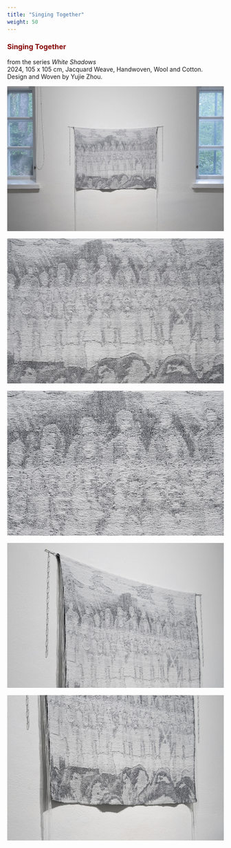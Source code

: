 ```yaml
---
title: "Singing Together"
weight: 50
---
```



### **<span style="color: #850000;">Singing Together</span>**

from the series *White Shadows*    
2024,  105 x 105 cm, Jacquard Weave, Handwoven, Wool and Cotton.    
Design and Woven by Yujie Zhou.


![se](spring-1.jpg)    

![se](spring-3.jpg)   

![se](spring-4.jpg)   

![se](spring-6.jpg) 

![se](spring-5.jpg)   





 <p>&nbsp;</p>
